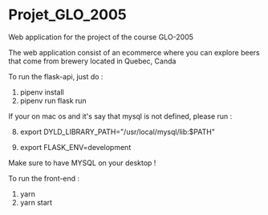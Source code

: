 # Projet_GLO_2005

Web application for the project of the course GLO-2005

The web application consist of an ecommerce where you can explore beers 
that come from brewery located in Quebec, Canda

To run the flask-api, just do :

1. pipenv install
2. pipenv run flask run  

If your on mac os and it's say that mysql is not defined, please run :

8) export DYLD_LIBRARY_PATH="/usr/local/mysql/lib:$PATH"

9) export FLASK_ENV=development

Make sure to have MYSQL on your desktop !

To run the front-end :

1. yarn
2. yarn start
